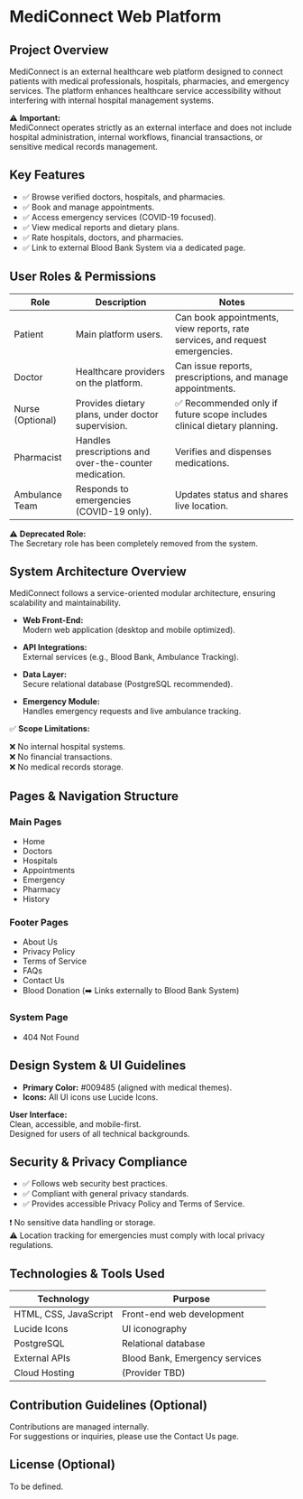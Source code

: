 # MediConnect Web Platform

## Project Overview
MediConnect is an external healthcare web platform designed to connect patients with medical professionals, hospitals, pharmacies, and emergency services. The platform enhances healthcare service accessibility without interfering with internal hospital management systems.

⚠️ **Important:**  
MediConnect operates strictly as an external interface and does not include hospital administration, internal workflows, financial transactions, or sensitive medical records management.

## Key Features
- ✅ Browse verified doctors, hospitals, and pharmacies.
- ✅ Book and manage appointments.
- ✅ Access emergency services (COVID-19 focused).
- ✅ View medical reports and dietary plans.
- ✅ Rate hospitals, doctors, and pharmacies.
- ✅ Link to external Blood Bank System via a dedicated page.

## User Roles & Permissions

| Role        | Description                      | Notes                                                       |
|-------------|---------------------------------|-------------------------------------------------------------|
| Patient     | Main platform users.             | Can book appointments, view reports, rate services, and request emergencies. |
| Doctor      | Healthcare providers on the platform. | Can issue reports, prescriptions, and manage appointments.  |
| Nurse (Optional) | Provides dietary plans, under doctor supervision. | ✅ Recommended only if future scope includes clinical dietary planning. |
| Pharmacist  | Handles prescriptions and over-the-counter medication. | Verifies and dispenses medications.                         |
| Ambulance Team | Responds to emergencies (COVID-19 only). | Updates status and shares live location.                    |

⚠️ **Deprecated Role:**  
The Secretary role has been completely removed from the system.

## System Architecture Overview
MediConnect follows a service-oriented modular architecture, ensuring scalability and maintainability.

- **Web Front-End:**  
  Modern web application (desktop and mobile optimized).

- **API Integrations:**  
  External services (e.g., Blood Bank, Ambulance Tracking).

- **Data Layer:**  
  Secure relational database (PostgreSQL recommended).

- **Emergency Module:**  
  Handles emergency requests and live ambulance tracking.

✅ **Scope Limitations:**

❌ No internal hospital systems.  
❌ No financial transactions.  
❌ No medical records storage.

## Pages & Navigation Structure

### Main Pages
- Home  
- Doctors  
- Hospitals  
- Appointments  
- Emergency  
- Pharmacy  
- History  

### Footer Pages
- About Us  
- Privacy Policy  
- Terms of Service  
- FAQs  
- Contact Us  
- Blood Donation (➡️ Links externally to Blood Bank System)  

### System Page
- 404 Not Found

## Design System & UI Guidelines
- **Primary Color:** #009485 (aligned with medical themes).  
- **Icons:** All UI icons use Lucide Icons.  

**User Interface:**  
Clean, accessible, and mobile-first.  
Designed for users of all technical backgrounds.

## Security & Privacy Compliance
- ✅ Follows web security best practices.  
- ✅ Compliant with general privacy standards.  
- ✅ Provides accessible Privacy Policy and Terms of Service.  

❗ No sensitive data handling or storage.  
⚠️ Location tracking for emergencies must comply with local privacy regulations.

## Technologies & Tools Used

| Technology         | Purpose                        |
|--------------------|--------------------------------|
| HTML, CSS, JavaScript | Front-end web development     |
| Lucide Icons       | UI iconography                |
| PostgreSQL         | Relational database            |
| External APIs      | Blood Bank, Emergency services |
| Cloud Hosting      | (Provider TBD)                 |

## Contribution Guidelines (Optional)
Contributions are managed internally.  
For suggestions or inquiries, please use the Contact Us page.

## License (Optional)
To be defined.
